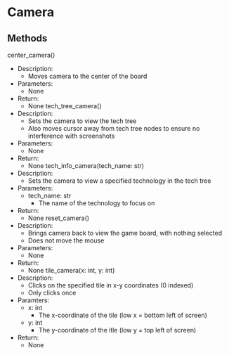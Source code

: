 # Camera
## Methods
center_camera()
- Description:
    - Moves camera to the center of the board
- Parameters:
    - None
- Return:
    - None
tech_tree_camera()
- Description:
    - Sets the camera to view the tech tree
    - Also moves cursor away from tech tree nodes to ensure no interference with screenshots
- Parameters:
    - None
- Return:
    - None
tech_info_camera(tech_name: str)
- Description:
    - Sets the camera to view a specified technology in the tech tree
- Parameters:
    - tech_name: str
        - The name of the technology to focus on
- Return:
    - None
reset_camera()
- Description:
    - Brings camera back to view the game board, with nothing selected
    - Does not move the mouse
- Parameters:
    - None
- Return:
    - None
tile_camera(x: int, y: int)
- Description:
    - Clicks on the specified tile in x-y coordinates (0 indexed)
    - Only clicks once
- Paramters:
    - x: int
        - The x-coordinate of the tile (low x = bottom left of screen)
    - y: int
        - The y-coordinate of the itle (low y = top left of screen)
- Return:
    - None